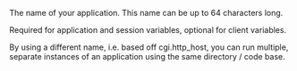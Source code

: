 The name of your application. This name can be up to 64 characters long.

Required for application and session variables, optional for client variables.

By using a different name, i.e. based off cgi.http_host, you can run multiple, separate instances of an application using the same directory / code base.
